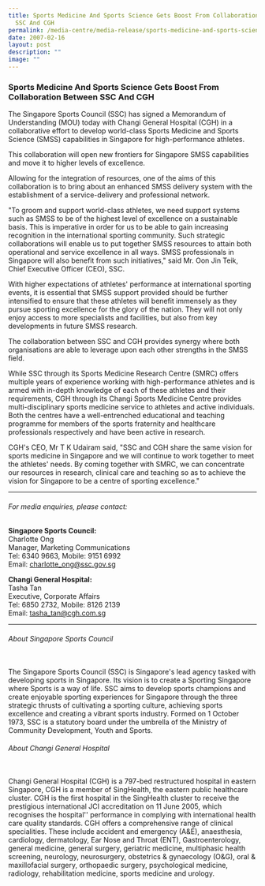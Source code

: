 ```yaml
---
title: Sports Medicine And Sports Science Gets Boost From Collaboration Between
  SSC And CGH
permalink: /media-centre/media-release/sports-medicine-and-sports-science-gets-boost-from-collaboration-between/
date: 2007-02-16
layout: post
description: ""
image: ""
---
```

### **Sports Medicine And Sports Science Gets Boost From Collaboration Between SSC And CGH**

The Singapore Sports Council (SSC) has signed a Memorandum of Understanding (MOU) today with Changi General Hospital (CGH) in a collaborative effort to develop world-class Sports Medicine and Sports Science (SMSS) capabilities in Singapore for high-performance athletes.

This collaboration will open new frontiers for Singapore SMSS capabilities and move it to higher levels of excellence.

Allowing for the integration of resources, one of the aims of this collaboration is to bring about an enhanced SMSS delivery system with the establishment of a service-delivery and professional network.

"To groom and support world-class athletes, we need support systems such as SMSS to be of the highest level of excellence on a sustainable basis. This is imperative in order for us to be able to gain increasing recognition in the international sporting community. Such strategic collaborations will enable us to put together SMSS resources to attain both operational and service excellence in all ways. SMSS professionals in Singapore will also benefit from such initiatives," said Mr. Oon Jin Teik, Chief Executive Officer (CEO), SSC.

With higher expectations of athletes' performance at international sporting events, it is essential that SMSS support provided should be further intensified to ensure that these athletes will benefit immensely as they pursue sporting excellence for the glory of the nation. They will not only enjoy access to more specialists and facilities, but also from key developments in future SMSS research.

The collaboration between SSC and CGH provides synergy where both organisations are able to leverage upon each other strengths in the SMSS field.

While SSC through its Sports Medicine Research Centre (SMRC) offers multiple years of experience working with high-performance athletes and is armed with in-depth knowledge of each of these athletes and their requirements, CGH through its Changi Sports Medicine Centre provides multi-disciplinary sports medicine service to athletes and active individuals. Both the centres have a well-entrenched educational and teaching programme for members of the sports fraternity and healthcare professionals respectively and have been active in research.

CGH's CEO, Mr T K Udairam said, "SSC and CGH share the same vision for sports medicine in Singapore and we will continue to work together to meet the athletes' needs. By coming together with SMRC, we can concentrate our resources in research, clinical care and teaching so as to achieve the vision for Singapore to be a centre of sporting excellence."


---

###### For media enquiries, please contact:

**Singapore Sports Council:**
<br>
Charlotte Ong
<br>
Manager, Marketing Communications
<br>
Tel: 6340 9663, Mobile: 9151 6992
<br>
Email: [charlotte_ong@ssc.gov.sg](mailto:charlotte_ong@ssc.gov.sg)


**Changi General Hospital:**
<br>
Tasha Tan
<br>
Executive, Corporate Affairs
<br>
Tel: 6850 2732, Mobile: 8126 2139
<br>
Email: [tasha_tan@cgh.com.sg](mailto:tasha_tan@cgh.com.sg)

---

###### About Singapore Sports Council
<br>
The Singapore Sports Council (SSC) is Singapore's lead agency tasked with developing sports in Singapore. Its vision is to create a Sporting Singapore where Sports is a way of life. SSC aims to develop sports champions and create enjoyable sporting experiences for Singapore through the three strategic thrusts of cultivating a sporting culture, achieving sports excellence and creating a vibrant sports industry. Formed on 1 October 1973, SSC is a statutory board under the umbrella of the Ministry of Community Development, Youth and Sports.


###### About Changi General Hospital
<br>
Changi General Hospital (CGH) is a 797-bed restructured hospital in eastern Singapore, CGH is a member of SingHealth, the eastern public healthcare cluster. CGH is the first hospital in the SingHealth cluster to receive the prestigious international JCI accreditation on 11 June 2005, which recognises the hospital'' performance in complying with international health care quality standards. CGH offers a comprehensive range of clinical specialities. These include accident and emergency (A&E), anaesthesia, cardiology, dermatology, Ear Nose and Throat (ENT), Gastroenterology, general medicine, general surgery, geriatric medicine, multiphasic health screening, neurology, neurosurgery, obstetrics & gynaecology (O&G), oral & maxillofacial surgery, orthopaedic surgery, psychological medicine, radiology, rehabilitation medicine, sports medicine and urology.